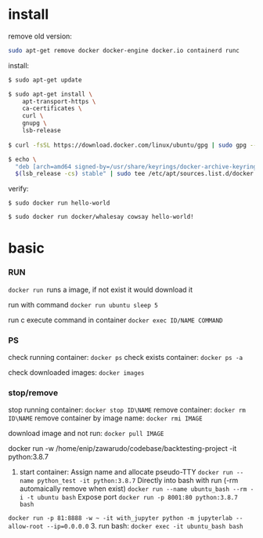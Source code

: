 # install
remove old version:
```bash
sudo apt-get remove docker docker-engine docker.io containerd runc
```

install:
```bash
$ sudo apt-get update

$ sudo apt-get install \
    apt-transport-https \
    ca-certificates \
    curl \
    gnupg \
    lsb-release
	
$ curl -fsSL https://download.docker.com/linux/ubuntu/gpg | sudo gpg --dearmor -o /usr/share/keyrings/docker-archive-keyring.gpg

$ echo \
  "deb [arch=amd64 signed-by=/usr/share/keyrings/docker-archive-keyring.gpg] https://download.docker.com/linux/ubuntu \
  $(lsb_release -cs) stable" | sudo tee /etc/apt/sources.list.d/docker.list > /dev/null
```


verify:
```
$ sudo docker run hello-world

$ sudo docker run docker/whalesay cowsay hello-world!
```

# basic 

### RUN
`docker run `runs a image, if not exist it would download it

run with command
`docker run ubuntu sleep 5`

run c
execute command in container
`docker exec ID/NAME COMMAND` 
### PS
check running container:
`docker ps`
check exists container:
`docker ps -a`

check downloaded images:
`docker images`

### stop/remove
stop running container:
`docker stop ID\NAME`
remove container:
`docker rm ID\NAME`
remove container by image name:
`docker rmi IMAGE`

download image and not run:
`docker pull IMAGE`


docker run -w /home/enip/zawarudo/codebase/backtesting-project -it python:3.8.7
1. start container:
Assign name and allocate pseudo-TTY
`docker run --name python_test -it python:3.8.7`
Directly into bash with run
(-rm automaically remove when exist)
`docker run --name ubuntu_bash --rm -i -t ubuntu bash`
Expose port
`docker run -p 8001:80 python:3.8.7 bash`

`docker run -p 81:8888 -w ~ -it with_jupyter python -m jupyterlab --allow-root --ip=0.0.0.0`
3. run bash:
`docker exec -it ubuntu_bash bash`